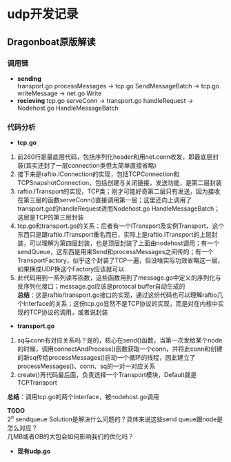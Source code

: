 # udp开发记录 #

## Dragonboat原版解读 ##

### 调用链 ###   
- **sending**  
transport.go processMessages -> tcp.go SendMessageBatch -> tcp.go writeMessage -> net.go Write  
- **recieving**
tcp.go serveConn -> transport.go handleRequest -> Nodehost.go HandleMessageBatch  

### 代码分析 ###

- **tcp.go**

1. 前260行是最底层代码，包括序列化header和用net.conn收发，即最底层封装(其实还封了一层connection类但太简单直接省略)
2. 接下来是raftio.IConnection的实现，包括TCPConnection和TCPSnapshotConnection，包括创建与关闭链接，发送功能，是第二层封装
3. raftio.ITransport的实现，TCP类；刚才可能好奇第二层只有发送，因为接收在第三层的函数serveConn()直接调用第一层；这里还向上调用了transport.go的handleRequest进而Nodehost.go HandleMessageBatch；这层是TCP的第三层封装
4. tcp.go和transport.go的关系：后者有一个ITransport及实例Transport，这个东西只是跟raftio.ITransport重名而已，实际上是raftio.ITransport的上层封装，可以理解为第四层封装，也是顶层封装了上面由nodehost调用；有一个sendQueue，这东西是用来Send和processMessages之间传的；有一个TransportFactory，似乎这个封装了TCP一遍，但没啥实际功效省略这一层，如果换成UDP换这个Factory应该就可以
5. 此代码用到一系列读写函数，这些函数用到了message.go中定义的序列化与反序列化接口；message.go应该是protocal buffer自动生成的  
**总结**：这是raftio/transport.go接口的实现，通过这份代码也可以理解raftio几个Interface的关系；这份tcp.go显然不是TCP协议的实现，而是对在内核中实现的TCP协议的调用，或者说封装  
 
- **transport.go**

1. sq与conn有对应关系吗？是的，核心在send()函数，当第一次发给某个node的时候，调用connectAndProcess()函数获取一个conn，并将此conn和创建的新sq传给processMessages()启动一个循环的线程，因此建立了processMessages()、conn、sq的一对一对应关系
2. create()再代码最后面，负责选择一个Transport模块，Default就是TCPTransport

**总结**：调用tcp.go的两个Interface，被nodehost.go调用  

**TODO**    
 $2^{n}$ sendqueue Solution是解决什么问题的？具体来说这些send queue跟node是怎么对应？  
几MB或者GB的大包会如何影响我们的优化吗？  

- **现有udp.go**
